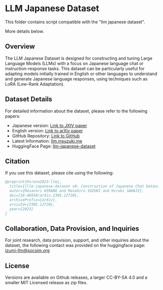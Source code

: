 # LLM Japanese Dataset

This folder contains script compatible with the "llm japanese dataset".

More details below.

## Overview
The LLM Japanese Dataset is designed for constructing and tuning Large Language
Models (LLMs) with a focus on Japanese language chat or instruction-response
tasks. This dataset can be particularly useful for adapting models initially
trained in English or other languages to understand and generate Japanese
language responses, using techniques such as LoRA (Low-Rank Adaptation).

## Dataset Details
For detailed information about the dataset, please refer to the following papers:
- Japanese version: [Link to JXIV paper](https://jxiv.jst.go.jp/index.php/jxiv/preprint/view/383)
- English version: [Link to arXiv paper](https://arxiv.org/abs/2305.12720)
- GitHub Repository: [Link to GitHub](https://github.com/masanorihirano/llm-japanese-dataset)
- Latest Information: [llm.msuzuki.me](https://llm.msuzuki.me)
- HuggingFace Page: [llm-japanese-dataset](https://huggingface.co/datasets/izumi-lab/llm-japanese-dataset)

## Citation
If you use this dataset, please cite using the following:

```bibtex
@preprint{Hirano2023-llmj,
  title={{llm-japanese-dataset v0: Construction of Japanese Chat Dataset for Large Language Models and its Methodology}},
  autor={Masanori HIRANO and Masahiro SUZUKI and Hiroki SAKAJI},
  doi={10.48550/arXiv.2305.12720},
  archivePrefix={arXiv},
  arxivId={2305.12720},
  year={2023}
}
```

## Collaboration, Data Provision, and Inquiries
For joint research, data provision, support, and other inquiries about the
dataset, the following contact was provided on the huggingface page: izumi-llm@socsim.org

## License
Versions are available on Github releases, a larger CC-BY-SA 4.0 and a smaller
MIT Licensed release as zip files.
